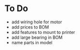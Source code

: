 # To Do
- add wiring hole for motor
- add prices to BOM
- add features to mount to printer
- add large bearing in BOM
- name parts in model
